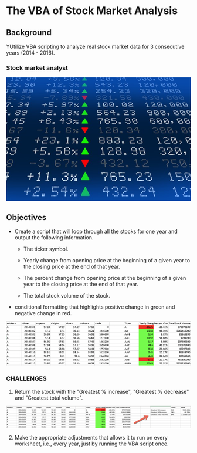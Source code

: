 # The VBA of Stock Market Analysis

## Background

YUtilize VBA scripting to analyze real stock market data for 3 consecutive years (2014 - 2016).

### Stock market analyst

![stock Market](Images/stockmarket.jpg)

## Objectives

* Create a script that will loop through all the stocks for one year and output the following information.

  * The ticker symbol.

  * Yearly change from opening price at the beginning of a given year to the closing price at the end of that year.

  * The percent change from opening price at the beginning of a given year to the closing price at the end of that year.

  * The total stock volume of the stock.

* conditional formatting that highlights positive change in green and negative change in red.


![moderate_solution](Images/moderate_solution.png)

### CHALLENGES

1. Return the stock with the "Greatest % increase", "Greatest % decrease" and "Greatest total volume".

![hard_solution](Images/hard_solution.png)

2. Make the appropriate adjustments that allows it to run on every worksheet, i.e., every year, just by running the VBA script once.

